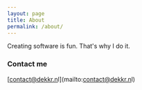 ```yaml
---
layout: page
title: About
permalink: /about/
---
```


Creating software is fun. That's why I do it.

### Contact me

[contact@dekkr.n<!-- -->l](mailto:contact@dekkr.n<!-- -->l)
